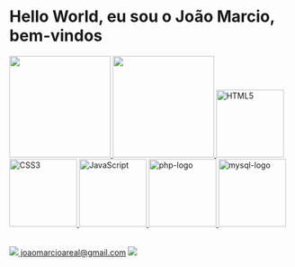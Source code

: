 # Hello World, eu sou o João Marcio, bem-vindos

<table>
  <a href="https://github.com/JMAdF">
  <img height="180em" src="https://github-readme-stats.vercel.app/api?username=JMAdF&show_icons=true&theme=tokyonight&include_all_commits=true&count_private=true"/>
   <img height="180em" src="https://github-readme-stats.vercel.app/api/top-langs/?username=JMAdF&layout=compact&langs_count=6&theme=tokyonight"/>
  <img src="https://img.icons8.com/color/2x/html-5.png" width="120" alt="HTML5">
  <img src="https://img.icons8.com/color/2x/css3.png" width="120" alt="CSS3">
  <img src="https://static.vecteezy.com/system/resources/previews/027/127/560/non_2x/javascript-logo-javascript-icon-transparent-free-png.png" width="120" alt="JavaScript">
  <img width="120" height="120" src="https://img.icons8.com/wired/120/php-logo.png" alt="php-logo"/>
  <img width="120" height="120" src="https://img.icons8.com/color/120/mysql-logo.png" alt="mysql-logo"/>
    
</table>

<div> 
  <a href = "https://accounts.google.com/v3/signin/identifier?continue=https%3A%2F%2Fmail.google.com%2Fmail%2F&emr=1&ltmpl=default&ltmplcache=2&osid=1&passive=true&rm=false&scc=1&service=mail&ss=1&ifkv=ARZ0qKI6A-lvezHi0ivzLbmOdR0-MZ4BSKFudh62OvhDWlBV4boWzv19hNmCehKAq3WdUDmdlEwr&theme=mn&ddm=0&flowName=GlifWebSignIn&flowEntry=ServiceLogin"><img src="https://img.shields.io/badge/-Gmail-%23333?style=for-the-badge&logo=gmail&logoColor=white" target="_blank"> joaomarcioareal@gmail.com</a>
  <a href="https://www.linkedin.com/in/joaomarcioaf/" target="_blank"><img src="https://img.shields.io/badge/-LinkedIn-%230077B5?style=for-the-badge&logo=linkedin&logoColor=white" target="_blank"></a> 
</div>

